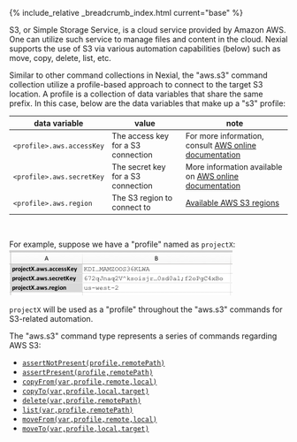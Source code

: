 {% include_relative _breadcrumb_index.html current="base" %}

S3, or Simple Storage Service, is a cloud service provided by Amazon AWS.  One can utilize such service to manage files
and content in the cloud.  Nexial supports the use of S3 via various automation capabilities (below) such as move, copy,
delete, list, etc.

Similar to other command collections in Nexial, the "aws.s3" command collection utilize a profile-based approach to 
connect to the target S3 location.  A profile is a collection of data variables that share the same prefix.  In this 
case, below are the data variables that make up a "s3" profile:

<a name="s3profile"/>

|data variable            |value                             | note                                                    |
|-------------------------|----------------------------------|---------------------------------------------------------|
|`<profile>.aws.accessKey`|The access key for a S3 connection| For more information, consult [AWS online documentation](https://aws.amazon.com/premiumsupport/knowledge-center/create-access-key/)|
|`<profile>.aws.secretKey`|The secret key for a S3 connection| More information available on [AWS online documentation](https://docs.aws.amazon.com/general/latest/gr/aws-sec-cred-types.html#access-keys-and-secret-access-keys)|
|`<profile>.aws.region`   |The S3 region to connect to       | [Available AWS S3 regions](https://docs.aws.amazon.com/general/latest/gr/rande.html#s3_region)|

<br/>

For example, suppose we have a "profile" named as `projectX`:<br/>
![profile](image/index_01.png)

`projectX` will be used as a "profile" throughout the "aws.s3" commands for S3-related automation.


The "aws.s3" command type represents a series of commands regarding AWS S3:

- [`assertNotPresent(profile,remotePath)`](assertNotPresent(profile,remotePath))
- [`assertPresent(profile,remotePath)`](assertPresent(profile,remotePath))
- [`copyFrom(var,profile,remote,local)`](copyFrom(var,profile,remote,local))
- [`copyTo(var,profile,local,target)`](copyTo(var,profile,local,target))
- [`delete(var,profile,remotePath)`](delete(var,profile,remotePath))
- [`list(var,profile,remotePath)`](list(var,profile,remotePath))
- [`moveFrom(var,profile,remote,local)`](moveFrom(var,profile,remote,local))
- [`moveTo(var,profile,local,target)`](moveTo(var,profile,local,target))
